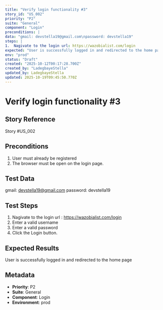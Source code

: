 ```yaml
---
title: "Verify login functionality #3"
story_id: "US_002"
priority: "P2"
suite: "General"
component: "Login"
preconditions: |
data: "gmail: devstella19@gmail.com\npassword: devstella19"
steps: |
1.  Nagivate to the login url: https://wazobialist.com/login
expected: "User is successfully logged in and redirected to the home page"
env: "prod"
status: "Draft"
created: "2025-10-12T00:17:28.700Z"
created_by: "LadegbayeStella"
updated_by: LadegbayeStella
updated: 2025-10-19T09:45:50.770Z
---
```


# Verify login functionality #3

## Story Reference
Story #US_002

## Preconditions
1. User must already be registered 
2. The browser must be open on the login page.



## Test Data
gmail: devstella19@gmail.com
password: devstella19


## Test Steps
1. Nagivate to the login url : https://wazobialist.com/login
2. Enter a valid username
3. Enter a valid password
4. Click the Login button.

## Expected Results
User is successfully logged in and redirected to the home page

## Metadata
- **Priority**: P2
- **Suite**: General
- **Component**: Login
- **Environment**: prod
